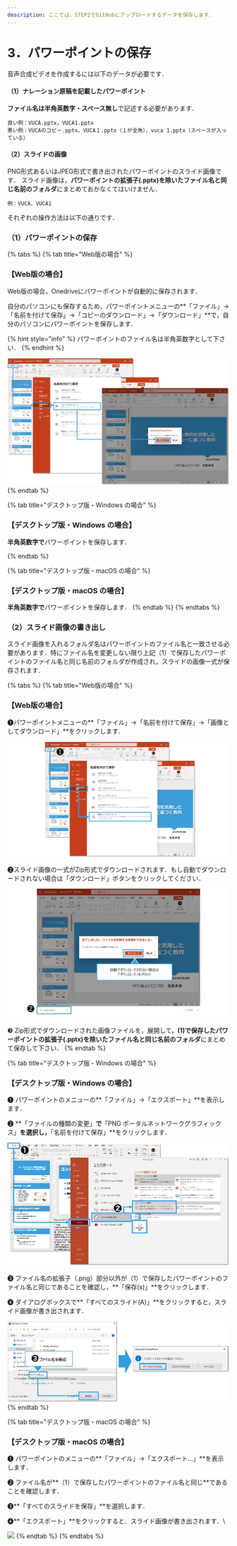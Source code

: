 ```yaml
---
description: ここでは，STEP2でGitHubにアップロードするデータを保存します．
---
```


# 3．パワーポイントの保存

音声合成ビデオを作成するには以下のデータが必要です．

#### （1）ナレーション原稿を記載したパワーポイント&#x20;

**ファイル名は半角英数字・スペース無し**で記述する必要があります．

```
良い例：VUCA.pptx，VUCA1.pptx
悪い例：VUCAのコピー.pptx，VUCA１.pptx（１が全角），vuca 1.pptx（スペースが入っている）
```

#### （2）スライドの画像

PNG形式あるいはJPEG形式で書き出されたパワーポイントのスライド画像です． スライド画像は，**パワーポイントの拡張子(.pptx)を除いたファイル名と同じ名前のフォルダ**にまとめておかなくてはいけません．

```
例：VUCA，VUCA1
```

それぞれの操作方法は以下の通りです．



### （1）パワーポイントの保存

{% tabs %}
{% tab title="Web版の場合" %}
### 【Web版の場合】

Web版の場合，Onedriveにパワーポイントが自動的に保存されます．&#x20;

自分のパソコンにも保存するため，パワーポイントメニューの**「ファイル」→「名前を付けて保存」→「コピーのダウンロード」→「ダウンロード」**で，自分のパソコンにパワーポイントを保存します．

{% hint style="info" %}
パワーポイントのファイル名は半角英数字として下さい．
{% endhint %}



![](<../.gitbook/assets/image (61).png>)
{% endtab %}

{% tab title="デスクトップ版・Windows の場合" %}
### 【デスクトップ版・Windows の場合】

**半角英数字で**パワーポイントを保存します．&#x20;


{% endtab %}

{% tab title="デスクトップ版・macOS の場合" %}
### 【デスクトップ版・macOS の場合】

**半角英数字で**パワーポイントを保存します．
{% endtab %}
{% endtabs %}

### （2）スライド画像の書き出し

スライド画像を入れるフォルダ名はパワーポイントのファイル名と一致させる必要があります．特にファイル名を変更しない限り上記（1）で保存したパワーポイントのファイル名と同じ名前のフォルダが作成され，スライドの画像一式が保存されます．

{% tabs %}
{% tab title="Web版の場合" %}
### 【Web版の場合】

❶パワーポイントメニューの**「ファイル」→「名前を付けて保存」→「画像としてダウンロード」**をクリックします．

![](<../.gitbook/assets/image (74).png>)

❷スライド画像の一式がZip形式でダウンロードされます．もし自動でダウンロードされない場合は「ダウンロード」ボタンをクリックしてください．



![](<../.gitbook/assets/image (147).png>)

❸ Zip形式でダウンロードされた画像ファイルを，展開して，**(1)で保存したパワーポイントの拡張子(.pptx)を除いたファイル名と同じ名前のフォルダ**にまとめて保存して下さい．
{% endtab %}

{% tab title="デスクトップ版・Windows の場合" %}
### 【デスクトップ版・Windows の場合】

❶ パワーポイントのメニューの**「ファイル」→「エクスポート」**を表示します．

❷ **「ファイルの種類の変更」**で**「PNG ポータルネットワークグラフィックス」**を選択し，**「名前を付けて保存」**をクリックします．&#x20;

![](<../.gitbook/assets/image (63).png>)

❸ ファイル名の拡張子（.png）部分以外が（1）で保存したパワーポイントのファイル名と同じであることを確認し，**「保存(s)」**をクリックします．

❹ ダイアログボックスで**「すべてのスライド(A)」**をクリックすると，スライド画像が書き出されます．

![ ](<../.gitbook/assets/image (132).png>)
{% endtab %}

{% tab title="デスクトップ版・macOS の場合" %}
### 【デスクトップ版・macOS の場合】

❶ パワーポイントのメニューの**「ファイル」→「エクスポート...」**を表示します．

❷ ファイル名が**（1）で保存したパワーポイントのファイル名と同じ**であることを確認します．

❸**「すべてのスライドを保存」**を選択します．

❹**「エクスポート」**をクリックすると．スライド画像が書き出されます．​​\


![](https://files.gitbook.com/v0/b/gitbook-x-prod.appspot.com/o/spaces%2FMxAgcqmD7wVhWSenSpRN%2Fuploads%2FsssY2MayAbyk14tbzazI%2Fimage.png?alt=media\&token=4c8f81c2-8197-457d-8f2b-7bd459bd994a)
{% endtab %}
{% endtabs %}
